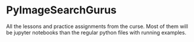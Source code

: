 # PyImageSearchGurus

All the lessons and practice assignments from the curse. Most of them will be jupyter notebooks than the regular python files with running examples.
